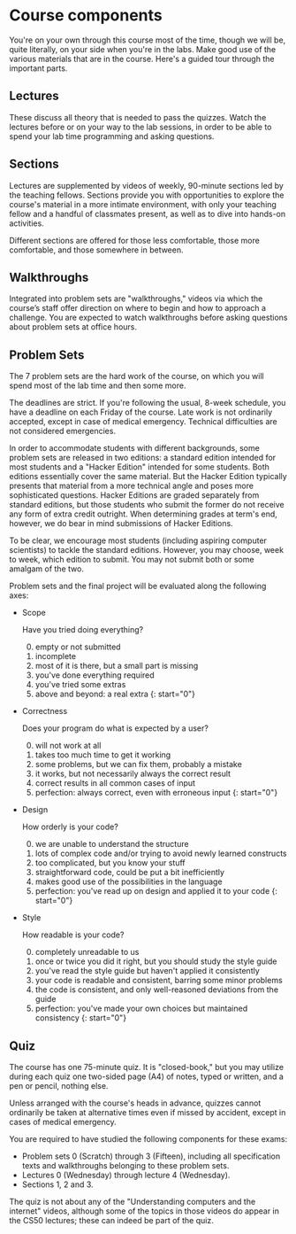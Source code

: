 # Course components

You're on your own through this course most of the time, though we will be, quite literally, on your side when you're in the labs. Make good use of the various materials that are in the course. Here's a guided tour through the important parts.

## Lectures

These discuss all theory that is needed to pass the quizzes. Watch the lectures before or on your way to the lab sessions, in order to be able to spend your lab time programming and asking questions.

## Sections

Lectures are supplemented by videos of weekly, 90-minute sections led by the teaching fellows. Sections provide you with opportunities to explore the course's material in a more intimate environment, with only your teaching fellow and a handful of classmates present, as well as to dive into hands-on activities.

Different sections are offered for those less comfortable, those more comfortable, and those somewhere in between.

## Walkthroughs

Integrated into problem sets are "walkthroughs," videos via which the course’s staff offer direction on where to begin and how to approach a challenge. You are expected to watch walkthroughs before asking questions about problem sets at office hours.

## Problem Sets

The 7 problem sets are the hard work of the course, on which you will spend most of the lab time and then some more.

The deadlines are strict. If you're following the usual, 8-week schedule, you
have a deadline on each Friday of the course. Late work is not ordinarily
accepted, except in case of medical emergency. Technical difficulties are not
considered emergencies.

In order to accommodate students with different backgrounds, some problem sets
are released in two editions: a standard edition intended for most students and
a "Hacker Edition" intended for some students. Both editions essentially cover
the same material. But the Hacker Edition typically presents that material from
a more technical angle and poses more sophisticated questions. Hacker Editions
are graded separately from standard editions, but those students who submit the
former do not receive any form of extra credit outright. When determining
grades at term's end, however, we do bear in mind submissions of Hacker
Editions.

To be clear, we encourage most students (including aspiring computer scientists) to tackle the standard editions. However, you may choose, week to week, which edition to submit. You may not submit both or some amalgam of the two.

Problem sets and the final project will be evaluated along the following axes:

* Scope

	Have you tried doing everything?

	0. empty or not submitted
	1. incomplete
	2. most of it is there, but a small part is missing
	3. you've done everything required
	4. you've tried some extras
	5. above and beyond: a real extra
	{: start="0"}

* Correctness

	Does your program do what is expected by a user?

	0. will not work at all
	1. takes too much time to get it working
	2. some problems, but we can fix them, probably a mistake
	3. it works, but not necessarily always the correct result
	4. correct results in all common cases of input
	5. perfection: always correct, even with erroneous input
	{: start="0"}

* Design

	How orderly is your code?

	0. we are unable to understand the structure
	1. lots of complex code and/or trying to avoid newly learned constructs
	2. too complicated, but you know your stuff
	3. straightforward code, could be put a bit inefficiently
	4. makes good use of the possibilities in the language
	5. perfection: you've read up on design and applied it to your code
	{: start="0"}

* Style

	How readable is your code?

	0. completely unreadable to us
	1. once or twice you did it right, but you should study the style guide
	2. you've read the style guide but haven't applied it consistently
	3. your code is readable and consistent, barring some minor problems
	4. the code is consistent, and only well-reasoned deviations from the guide
	5. perfection: you've made your own choices but maintained consistency
	{: start="0"}

## Quiz

The course has one 75-minute quiz. It is "closed-book," but you may utilize during each quiz one two-sided page (A4) of notes, typed or written, and a pen or pencil, nothing else.

Unless arranged with the course's heads in advance, quizzes cannot ordinarily be taken at alternative times even if missed by accident, except in cases of medical emergency.

You are required to have studied the following components for these exams:

* Problem sets 0 (Scratch) through 3 (Fifteen), including all specification texts and walkthroughs belonging to these problem sets.
* Lectures 0 (Wednesday) through lecture 4 (Wednesday).
* Sections 1, 2 and 3.

The quiz is not about any of the "Understanding computers and the internet" videos, although some of the topics in those videos do appear in the CS50 lectures; these can indeed be part of the quiz.

